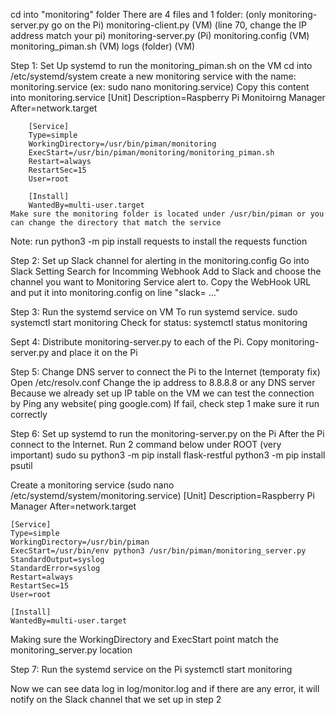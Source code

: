 cd into "monitoring" folder
There are 4 files and 1 folder: (only monitoring-server.py go on the Pi)
	monitoring-client.py (VM)	(line 70, change the IP address match your pi)
	monitoring-server.py (Pi)
	monitoring.config (VM)
	monitoring_piman.sh (VM)
	logs (folder) (VM)

Step 1: Set Up systemd to run the monitoring_piman.sh on the VM
	cd into /etc/systemd/system
	create a new monitoring service with the name: monitoring.service (ex: sudo nano monitoring.service)
	Copy this content into monitoring.service
		[Unit]
		Description=Raspberry Pi Monitoirng Manager
		After=network.target

		[Service]
		Type=simple
		WorkingDirectory=/usr/bin/piman/monitoring
		ExecStart=/usr/bin/piman/monitoring/monitoring_piman.sh
		Restart=always
		RestartSec=15
		User=root

		[Install]
		WantedBy=multi-user.target
	Make sure the monitoring folder is located under /usr/bin/piman or you can change the directory that match the service

Note: run python3 -m pip install requests to install the requests function

Step 2: Set up Slack channel for alerting in the monitoring.config
	Go into Slack Setting
	Search for Incomming Webhook
	Add to Slack and choose the channel you want to Monitoring Service alert to. 
	Copy the WebHook URL and put it into monitoring.config on line "slack= ..."

Step 3: Run the systemd service on VM
	To run systemd service.
	sudo systemctl start monitoring
	Check for status: systemctl status monitoring

Sept 4: Distribute monitoring-server.py to each of the Pi.
	Copy monitoring-server.py and place it on the Pi

Step 5: Change DNS server to connect the Pi to the Internet (temporaty fix)
	Open /etc/resolv.conf
	Change the ip address to 8.8.8.8 or any DNS server
	Because we already set up IP table on the VM we can test the connection by Ping any website( ping google.com)
	If fail, check step 1 make sure it run correctly

Step 6: Set up systemd to run the monitoring-server.py on the Pi
After the Pi connect to the Internet. Run 2 command below under ROOT (very important)
sudo su
python3 -m pip install flask-restful
python3 -m pip install psutil

Create a monitoring service (sudo nano /etc/systemd/system/monitoring.service)
	[Unit]
	Description=Raspberry Pi Manager
	After=network.target

	[Service]
	Type=simple
	WorkingDirectory=/usr/bin/piman
	ExecStart=/usr/bin/env python3 /usr/bin/piman/monitoring_server.py
	StandardOutput=syslog
	StandardError=syslog
	Restart=always
	RestartSec=15
	User=root

	[Install]
	WantedBy=multi-user.target
Making sure the WorkingDirectory and ExecStart point match the monitoring_server.py location

Step 7:	Run the systemd service on the Pi
	systemctl start monitoring

Now we can see data log in log/monitor.log and if there are any error, it will notify on the Slack channel that we set up in step 2


